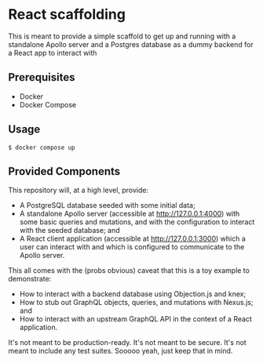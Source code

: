# React scaffolding

This is meant to provide a simple scaffold to get up and running with a standalone Apollo server and a Postgres database as a dummy backend for a React app to interact with

## Prerequisites

  - Docker
  - Docker Compose

## Usage

```
$ docker compose up
```

## Provided Components

This repository will, at a high level, provide:
  - A PostgreSQL database seeded with some initial data;
  - A standalone Apollo server (accessible at http://127.0.0.1:4000) with some basic queries and mutations, and with the configuration to interact with the seeded database; and
  - A React client application (accessible at http://127.0.0.1:3000) which a user can interact with and which is configured to communicate to the Apollo server.

This all comes with the (probs obvious) caveat that this is a toy example to demonstrate:
  - How to interact with a backend database using Objection.js and knex;
  - How to stub out GraphQL objects, queries, and mutations with Nexus.js; and
  - How to interact with an upstream GraphQL API in the context of a React application.

It's not meant to be production-ready. It's not meant to be secure. It's not meant to include any test suites. Sooooo yeah, just keep that in mind.
